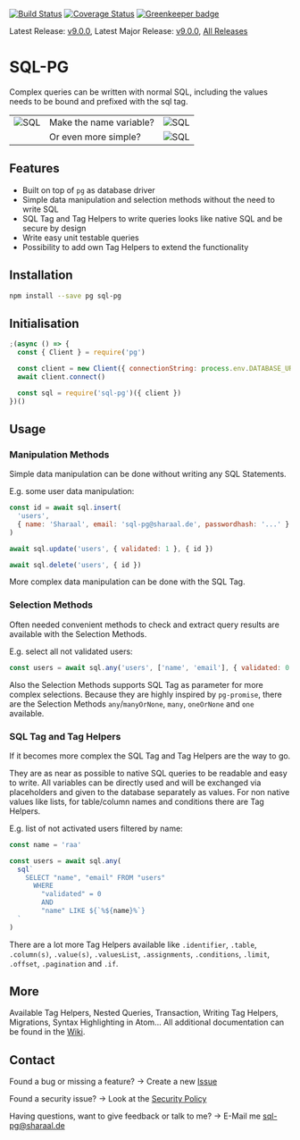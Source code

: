 [![Build Status](https://travis-ci.org/Sharaal/sql-pg.svg)](https://travis-ci.org/Sharaal/sql-pg)
[![Coverage Status](https://coveralls.io/repos/github/Sharaal/sql-pg/badge.svg?branch=master)](https://coveralls.io/github/Sharaal/sql-pg?branch=master)
[![Greenkeeper badge](https://badges.greenkeeper.io/Sharaal/sql-pg.svg)](https://greenkeeper.io/)

Latest Release: [v9.0.0](https://github.com/Sharaal/sql-pg/releases/tag/v9.0.0), Latest Major Release: [v9.0.0](https://github.com/Sharaal/sql-pg/releases/tag/v9.0.0), [All Releases](https://github.com/Sharaal/sql-pg/releases)

# SQL-PG

Complex queries can be written with normal SQL, including the values needs to be bound and prefixed with the sql tag.

<table>
  <tr>
    <td><img alt="SQL" src="https://github.com/sharaal/sql-pg/raw/master/docs/sql.png"></td>
    <td>Make the name variable?</td>
    <td><img alt="SQL" src="https://github.com/sharaal/sql-pg/raw/master/docs/sql-pg.png"></td>
  </tr>
  <tr>
    <td></td>
    <td>Or even more simple?</td>
    <td><img alt="SQL" src="https://github.com/sharaal/sql-pg/raw/master/docs/selection-method.png"></td>
  </tr>
</table>

## Features

* Built on top of `pg` as database driver
* Simple data manipulation and selection methods without the need to write SQL
* SQL Tag and Tag Helpers to write queries looks like native SQL and be secure by design
* Write easy unit testable queries
* Possibility to add own Tag Helpers to extend the functionality

## Installation

```bash
npm install --save pg sql-pg
```

## Initialisation

```javascript
;(async () => {
  const { Client } = require('pg')

  const client = new Client({ connectionString: process.env.DATABASE_URL })
  await client.connect()

  const sql = require('sql-pg')({ client })
})()
```

## Usage

### Manipulation Methods

Simple data manipulation can be done without writing any SQL Statements.

E.g. some user data manipulation:

```javascript
const id = await sql.insert(
  'users',
  { name: 'Sharaal', email: 'sql-pg@sharaal.de', passwordhash: '...' }
)

await sql.update('users', { validated: 1 }, { id })

await sql.delete('users', { id })
```

More complex data manipulation can be done with the SQL Tag.

### Selection Methods

Often needed convenient methods to check and extract query results are available with the Selection Methods.

E.g. select all not validated users:

```javascript
const users = await sql.any('users', ['name', 'email'], { validated: 0 })
```

Also the Selection Methods supports SQL Tag as parameter for more complex selections. Because they are highly inspired by `pg-promise`, there are the Selection Methods `any`/`manyOrNone`, `many`, `oneOrNone` and `one` available.

### SQL Tag and Tag Helpers

If it becomes more complex the SQL Tag and Tag Helpers are the way to go.

They are as near as possible to native SQL queries to be readable and easy to write. All variables can be directly used and will be exchanged via placeholders and given to the database separately as values. For non native values like lists, for table/column names and conditions there are Tag Helpers.

E.g. list of not activated users filtered by name:

```javascript
const name = 'raa'

const users = await sql.any(
  sql`
    SELECT "name", "email" FROM "users"
      WHERE
        "validated" = 0
        AND
        "name" LIKE ${`%${name}%`}
  `
)
```

There are a lot more Tag Helpers available like `.identifier`, `.table`, `.column(s)`, `.value(s)`, `.valuesList`, `.assignments`, `.conditions`, `.limit`, `.offset`, `.pagination` and `.if`.

## More

Available Tag Helpers, Nested Queries, Transaction, Writing Tag Helpers, Migrations, Syntax Highlighting in Atom... All additional documentation can be found in the [Wiki](https://github.com/Sharaal/sql-pg/wiki).

## Contact

Found a bug or missing a feature? -> Create a new [Issue](https://github.com/Sharaal/sql-pg/issues)

Found a security issue? -> Look at the [Security Policy](https://github.com/Sharaal/sql-pg/security/policy)

Having questions, want to give feedback or talk to me? -> E-Mail me sql-pg@sharaal.de
